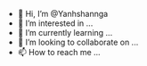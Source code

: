 - 👋 Hi, I’m @Yanhshannga
- 👀 I’m interested in ...
- 🌱 I’m currently learning ...
- 💞️ I’m looking to collaborate on ...
- 📫 How to reach me ...

<!---
Yanhshannga/Yanhshannga is a ✨ special ✨ repository because its `README.md` (this file) appears on your GitHub profile.
You can click the Preview link to take a look at your changes.
--->
